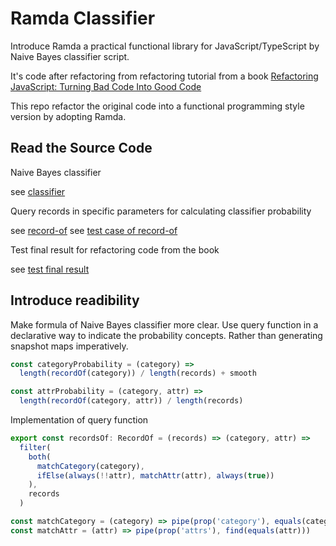 # Ramda Classifier
Introduce Ramda a practical functional library for JavaScript/TypeScript by Naive Bayes classifier script.

It's code after refactoring from refactoring tutorial from a book [Refactoring JavaScript: Turning Bad Code Into Good Code](https://www.amazon.com/Refactoring-JavaScript-Turning-Code-Into-ebook/dp/B06XK1V629)

This repo refactor the original code into a functional programming style version by adopting Ramda.

## Read the Source Code

Naive Bayes classifier

see [classifier](https://github.com/guAnsunyata/ramda-classifier-example/blob/main/src/script/classifier.ts)

Query records in specific parameters for calculating classifier probability

see [record-of](https://github.com/guAnsunyata/ramda-classifier-example/blob/main/src/script/records-of.ts)
see [test case of record-of](https://github.com/guAnsunyata/ramda-classifier-example/blob/main/test/%20records-of.test.ts)

Test final result for refactoring code from the book

see [test final result](https://github.com/guAnsunyata/ramda-classifier-example/blob/main/test/classifier.test.ts)

## Introduce readibility

Make formula of Naive Bayes classifier more clear.
Use query function in a declarative way to indicate the probability concepts. Rather than generating snapshot maps imperatively.

```ts
const categoryProbability = (category) =>
  length(recordOf(category)) / length(records) + smooth

const attrProbability = (category, attr) =>
  length(recordOf(category, attr)) / length(records)
```

Implementation of query function 
```ts
export const recordsOf: RecordOf = (records) => (category, attr) =>
  filter(
    both(
      matchCategory(category),
      ifElse(always(!!attr), matchAttr(attr), always(true))
    ),
    records
  )

const matchCategory = (category) => pipe(prop('category'), equals(category))
const matchAttr = (attr) => pipe(prop('attrs'), find(equals(attr)))
```
